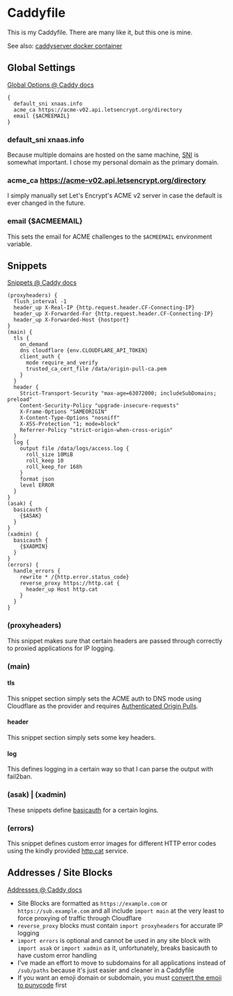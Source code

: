 # Caddyfile
This is my Caddyfile. There are many like it, but this one is mine.

See also: [caddyserver docker container](https://github.com/xnaas/caddy)

## Global Settings
[Global Options @ Caddy docs](https://caddyserver.com/docs/caddyfile/options#global-options)

```
{
  default_sni xnaas.info
  acme_ca https://acme-v02.api.letsencrypt.org/directory
  email {$ACMEEMAIL}
}
```

### default_sni xnaas.info
Because multiple domains are hosted on the same machine, [SNI](https://en.wikipedia.org/wiki/Server_Name_Indication) is somewhat important. I chose my personal domain as the primary domain.

### acme_ca https://acme-v02.api.letsencrypt.org/directory
I simply manually set Let's Encrypt's ACME v2 server in case the default is ever changed in the future.

### email {$ACMEEMAIL}
This sets the email for ACME challenges to the `$ACMEEMAIL` environment variable.

## Snippets
[Snippets @ Caddy docs](https://caddyserver.com/docs/caddyfile/concepts#snippets)

```
(proxyheaders) {
  flush_interval -1
  header_up X-Real-IP {http.request.header.CF-Connecting-IP}
  header_up X-Forwarded-For {http.request.header.CF-Connecting-IP}
  header_up X-Forwarded-Host {hostport}
}
(main) {
  tls {
    on_demand
    dns cloudflare {env.CLOUDFLARE_API_TOKEN}
    client_auth {
      mode require_and_verify
      trusted_ca_cert_file /data/origin-pull-ca.pem
    }
  }
  header {
    Strict-Transport-Security "max-age=63072000; includeSubDomains; preload"
    Content-Security-Policy "upgrade-insecure-requests"
    X-Frame-Options "SAMEORIGIN"
    X-Content-Type-Options "nosniff"
    X-XSS-Protection "1; mode=block"
    Referrer-Policy "strict-origin-when-cross-origin"
  }
  log {
    output file /data/logs/access.log {
      roll_size 10MiB
      roll_keep 10
      roll_keep_for 168h
    }
    format json
    level ERROR
  }
}
(asak) {
  basicauth {
    {$ASAK}
  }
}
(xadmin) {
  basicauth {
    {$XADMIN}
  }
}
(errors) {
  handle_errors {
    rewrite * /{http.error.status_code}
    reverse_proxy https://http.cat {
      header_up Host http.cat
    }
  }
}
```

### (proxyheaders)
This snippet makes sure that certain headers are passed through correctly to proxied applications for IP logging.

### (main)
#### tls
This snippet section simply sets the ACME auth to DNS mode using Cloudflare as the provider and requires [Authenticated Origin Pulls](https://support.cloudflare.com/hc/en-us/articles/204899617-Authenticated-Origin-Pulls).

#### header
This snippet section simply sets some key headers.

#### log
This defines logging in a certain way so that I can parse the output with fail2ban.

### (asak) | (xadmin)
These snippets define [basicauth](https://caddyserver.com/docs/caddyfile/directives/basicauth) for a certain logins.

### (errors)
This snippet defines custom error images for different HTTP error codes using the kindly provided [http.cat](https://http.cat) service.

## Addresses / Site Blocks
[Addresses @ Caddy docs](https://caddyserver.com/docs/caddyfile/concepts#addresses)

* Site Blocks are formatted as `https://example.com` or `https://sub.example.com` and all include `import main` at the very least to force proxying of traffic through Cloudflare
* `reverse_proxy` blocks must contain `import proxyheaders` for accurate IP logging
* `import errors` is optional and cannot be used in any site block with `import asak` or `import xadmin` as it, unfortunately, breaks basicauth to have custom error handling
* I've made an effort to move to subdomains for all applications instead of `/sub/paths` because it's just easier and cleaner in a Caddyfile
* If you want an emoji domain or subdomain, you must [convert the emoji to punycode](https://www.punycoder.com/) first
